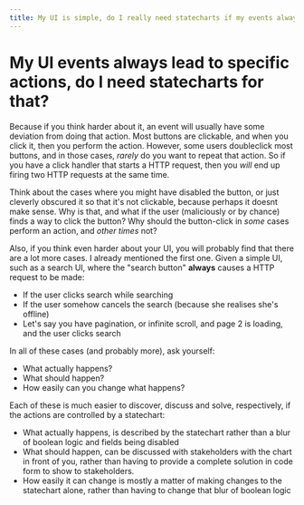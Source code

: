 ```yaml
---
title: My UI is simple, do I really need statecharts if my events always lead to specific actions?
---
```


# My UI events always lead to specific actions, do I need statecharts for that?

Because if you think harder about it, an event will usually have some deviation from doing that action.  Most buttons are clickable, and when you click it, then you perform the action. However, some users doubleclick most buttons, and in those cases, _rarely_ do you want to repeat that action.  So if you have a click handler that starts a HTTP request, then you _will_ end up firing two HTTP requests at the same time.

Think about the cases where you might have disabled the button, or just cleverly obscured it so that it's not clickable, because perhaps it doesnt make sense.  Why is that, and what if the user (maliciously or by chance) finds a way to click the button?  Why should the button-click in _some_ cases perform an action, and _other times_ not?

Also, if you think even harder about your UI, you will probably find that there are a lot more cases.  I already mentioned the first one.  Given a simple UI, such as a search UI, where the "search button" **always** causes a HTTP request to be made:

* If the user clicks search while searching
* If the user somehow cancels the search (because she realises she's offline)
* Let's say you have pagination, or infinite scroll, and page 2 is loading, and the user clicks search

In all of these cases (and probably more), ask yourself:
- What actually happens?
- What should happen?
- How easily can you change what happens?

Each of these is much easier to discover, discuss and solve, respectively, if the actions are controlled by a statechart:

- What actually happens, is described by the statechart rather than a blur of boolean logic and fields being disabled
- What should happen, can be discussed with stakeholders with the chart in front of you, rather than having to provide a complete solution in code form to show to stakeholders.
- How easily it can change is mostly a matter of making changes to the statechart alone, rather than having to change that blur of boolean logic

